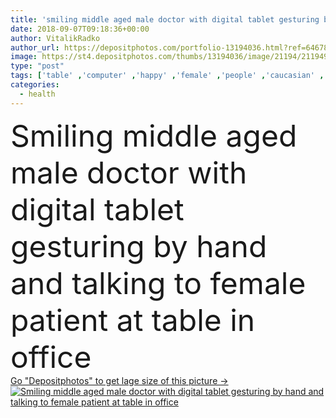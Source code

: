 ```yaml
---
title: 'smiling middle aged male doctor with digital tablet gesturing by hand and talking to female patient at table in office '
date: 2018-09-07T09:18:36+00:00
author: VitalikRadko
author_url: https://depositphotos.com/portfolio-13194036.html?ref=64678756
image: https://st4.depositphotos.com/thumbs/13194036/image/21194/211949118/api_thumb_450.jpg?forcejpeg=true
type: "post"
tags: ['table' ,'computer' ,'happy' ,'female' ,'people' ,'caucasian' ,'smile' ,'health' ,'medicine' ,'healthcare' ,'illness' ,'male' ,'medical' ,'man' ,'connection' ,'office' ,'doctor' ,'hospital' ,'woman' ,'communication' ,'electronic' ,'wireless' ,'laptop' ,'notebook' ,'stethoscope' ,'patient' ,'work' ,'job' ,'disease' ,'indoors' ,'profession' ,'mature' ,'sick' ,'gesture' ,'Gesturing' ,'diagnosis' ,'clinic' ,'devices' ,'gadgets' ,'professional occupation' ,'copy space' ,'middle aged' ,'Grey Hair' ,'general practitioner' ,'Digital Tablet' ,'white coat' ]
categories: 
  - health
---
```

<div aling="center">
            <font size="60"> Smiling middle aged male doctor with digital tablet gesturing by hand and talking to female patient at table in office</font>   
</div>
<div>
    <a href='https://st4.depositphotos.com/thumbs/13194036/image/21194/211949118/api_thumb_450.jpg?forcejpeg=true?ref=64678756' target=_blank > Go "Depositphotos" to get lage size of this picture ->
        <img href='https://st4.depositphotos.com/thumbs/13194036/image/21194/211949118/api_thumb_450.jpg?forcejpeg=true?ref=64678756' src='https://st4.depositphotos.com/13194036/21194/i/950/depositphotos_211949118-stock-photo-smiling-middle-aged-male-doctor.jpg?forcejpeg=true' alt='Smiling middle aged male doctor with digital tablet gesturing by hand and talking to female patient at table in office' >
    </a>
</div>
